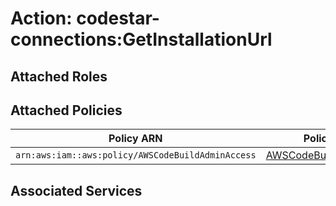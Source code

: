 # Action: codestar-connections:GetInstallationUrl

## Attached Roles

## Attached Policies

| Policy ARN | Policy Name |
|------------|-------------|
| `arn:aws:iam::aws:policy/AWSCodeBuildAdminAccess` | [AWSCodeBuildAdminAccess](../policies.md#awscodebuildadminaccess) |

## Associated Services

